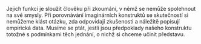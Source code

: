 <emphasis level="moderate">Jejich funkcí je sloužit člověku při zkoumání,<break time="0.3s"/> v němž se nemůže spolehnout na své smysly.</emphasis><break time="0.5s"/> <prosody rate="95%">Při porovnávání imaginárních konstruktů se skutečností<break time="0.3s"/> si nemůžeme klást otázku,<break time="0.3s"/> zda odpovídají zkušenosti a náležitě popisují empirická data.</prosody><break time="0.5s"/> <emphasis level="strong">Musíme se ptát, jestli jsou předpoklady našeho konstruktu<break time="0.3s"/> totožné s podmínkami těch jednání,<break time="0.3s"/> o nichž si chceme učinit představu.</emphasis> 